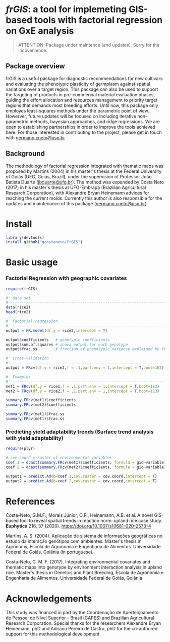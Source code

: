 # *frGIS*: a tool for implemeting GIS-based tools with factorial regression on GxE analysis

> ATTENTION: Package under maintence (and updates). Sorry for the incovenience.


##  Package overview
frGIS is a useful package for diagnostic recommendations for new cultivars and evaluating the phenotypic plasticity of germplasm against spatial variations over a target region. This package can also be used to support the targeting of products in pre-commercial material evaluation phases, guiding the effort allocation and resources management to priority target regions that demands most breeding efforts. Until now, this package only employes least-squares methods under the parametric point of view. Howerver, future updates will be focused on including iterative non-parametric methods, bayesian approaches, and ridge regressions. We are open to establishing partnerships in order to improve the tools achieved here. For those interested in contributing to the project, please get in touch with germano.cneto@usp.br

## Background

The methodology of factorial regression integrated with thematic maps was proposed by Martins (2004) in his master's thesis at the Federal University of Goiás (UFG, Goias, Brazil), under the supervision of Professor João Batista Duarte (jbduarte@ufg.br). The method was expanded by Costa Neto (2017) in his master's thesis at UFG-Embrapa (Brazilian Agricultural Research Corporation), with Alexandre Bryan Heinemann advices for reaching the current molds. Currently this author is also responsible for the updates and maintenance of this package (germano.cneto@usp.br)

# Install
```R
library(devtools)
install_github("gcostaneto/frGIS")
```
# Basic usage

### Factorial Regression with geographic covariates

```R
require(frGIS)

#' data set
#'--------------------------------------------------------------------------
data(rice2)
head(rice2)

#' Factorial regression
#'--------------------------------------------------------------------------
output = FR.model(df.y = rice2,intercept = T)

output$coefficients   # genotypic coefficients
output$sum.of.squares # anova output for each genotype
output$frac.ss        # fraction of phenotypic variance explained by the effect of environment covariates

#' Cross-validation
#'--------------------------------------------------------------------------
output = FRcv(df.y = rice2,f = .1,part.env = 1,intercept = T,boot=1E3) # 1000-boot, leaving one environment out plus 10% of the genotypes

#- Examples
#'--------------------------------------------------------------------------
met1 = FRcv(df.y = rice1,f = .1,part.env = 1,intercept = T,boot=1E3)
met2 = FRcv(df.y = rice2,f = .1,part.env = 1,intercept = T,boot=1E3)

summary.FRcv(met1)$coefficients
summary.FRcv(met2)$coefficients

summary.FRcv(met1)$frac.ss
summary.FRcv(met1)$frac.ss

```

### Predicting yield adaptability trends (Surface trend analysis with yield adaptability)

```R
require(plyr)

# cov.coord = raster of environmental variables
coef.1 = dcast(summary.FRcv(met1)$coefficients, formula = gid~variable)
coef.2 = dcast(summary.FRcv(met2)$coefficients, formula = gid~variable)

output1 = predict.Ad(b=coef.1,cov.raster = cov.coord,intercept = T)
output2 = predict.Ad(b=coef.2,cov.raster = cov.coord,intercept = T)

```


# References

Costa-Neto, G.M.F., Morais Júnior, O.P., Heinemann, A.B. et al. A novel GIS-based tool to reveal spatial trends in reaction norm: upland rice case study. **Euphytica** 216, 37 (2020). https://doi.org/10.1007/s10681-020-2573-4

Martins, A. S. (2004). Aplicação de sistema de informações geográficas no estudo da interação genótipos com ambientes. Master's thesis in Agronomy, Escola de Agronomia e Engenharia de Alimentos. Universidade Federal de Goiás, Goiânia (in portuguese).

Costa-Neto, G. M. F. (2017). Integrating environmental covariates and thematic maps into genotype by environment interaction analysis in upland rice. Master's thesis in Genetics and Plant Breeding, Escola de Agronomia e Engenharia de Alimentos. Universidade Federal de Goiás, Goiânia

# Acknowledgements

This study was financed in part by the Coordenação de Aperfeiçoamento de Pessoal de Nível Superior - Brasil (CAPES) and Brazilian Agricultural Research Corporation. Special thanks for the researchers Alexandre Bryan Heinemann, phD and Adriano Pereira de Castro, phD for the co-authored support for this methodological development

